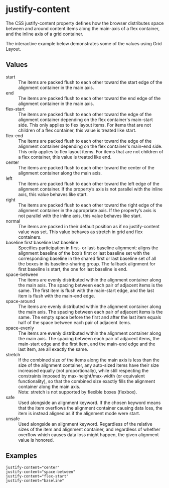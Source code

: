 # justify-content

The CSS justify-content property defines how the browser distributes space between and around content items along the main-axis of a flex container, and the inline axis of a grid container.

The interactive example below demonstrates some of the values using Grid Layout.


## Values

<dl>
<dt>start</dt>
<dd>The items are packed flush to each other toward the start edge of the alignment container in the main axis.</dd>

<dt>end</dt>
<dd>The items are packed flush to each other toward the end edge of the alignment container in the main axis.</dd>

<dt>flex-start</dt>
<dd>The items are packed flush to each other toward the edge of the alignment container depending on the flex container's main-start side.
This only applies to flex layout items. For items that are not children of a flex container, this value is treated like start.</dd>

<dt>flex-end</dt>
<dd>The items are packed flush to each other toward the edge of the alignment container depending on the flex container's main-end side.
This only applies to flex layout items. For items that are not children of a flex container, this value is treated like end.</dd>

<dt>center</dt>
<dd>The items are packed flush to each other toward the center of the alignment container along the main axis.</dd>

<dt>left</dt>
<dd>The items are packed flush to each other toward the left edge of the alignment container. If the property’s axis is not parallel with the inline axis, this value behaves like start.</dd>

<dt>right</dt>
<dd>The items are packed flush to each other toward the right edge of the alignment container in the appropriate axis. If the property’s axis is not parallel with the inline axis, this value behaves like start.</dd>

<dt>normal</dt>
<dd>The items are packed in their default position as if no justify-content value was set. This value behaves as stretch in grid and flex containers.</dd>

<dt>baseline
first baseline
last baseline</dt>
<dd>Specifies participation in first- or last-baseline alignment: aligns the alignment baseline of the box’s first or last baseline set with the corresponding baseline in the shared first or last baseline set of all the boxes in its baseline-sharing group.
The fallback alignment for first baseline is start, the one for last baseline is end.</dd>

<dt>space-between</dt>
<dd>The items are evenly distributed within the alignment container along the main axis. The spacing between each pair of adjacent items is the same. The first item is flush with the main-start edge, and the last item is flush with the main-end edge.</dd>

<dt>space-around</dt>
<dd>The items are evenly distributed within the alignment container along the main axis. The spacing between each pair of adjacent items is the same. The empty space before the first and after the last item equals half of the space between each pair of adjacent items.</dd>

<dt>space-evenly</dt>
<dd>The items are evenly distributed within the alignment container along the main axis. The spacing between each pair of adjacent items, the main-start edge and the first item, and the main-end edge and the last item, are all exactly the same.</dd>

<dt>stretch</dt>
<dd>If the combined size of the items along the main axis is less than the size of the alignment container, any auto-sized items have their size increased equally (not proportionally), while still respecting the constraints imposed by max-height/max-width (or equivalent functionality), so that the combined size exactly fills the alignment container along the main axis.</dd>
<dd>Note: stretch is not supported by flexible boxes (flexbox).</dd>

<dt>safe</dt>
<dd>Used alongside an alignment keyword. If the chosen keyword means that the item overflows the alignment container causing data loss, the item is instead aligned as if the alignment mode were start.</dd>

<dt>unsafe</dt>
<dd>Used alongside an alignment keyword. Regardless of the relative sizes of the item and alignment container, and regardless of whether overflow which causes data loss might happen, the given alignment value is honored.</dd>
</dl>

## Examples

```
justify-content="center"
justify-content="space-between"
justify-content="flex-start"
justify-content="baseline"
```